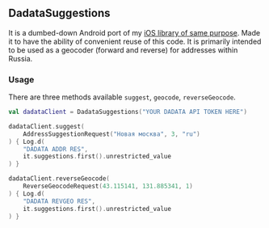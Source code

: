 ## DadataSuggestions

It is a dumbed-down Android port of my [iOS library of same purpose](https://github.com/illabo/IIDadata). Made it to have the ability of convenient reuse of this code.
It is primarily intended to be used as a geocoder (forward and reverse) for addresses within Russia.

### Usage

There are three methods available `suggest`, `geocode`, `reverseGeocode`.
```Kotlin
val dadataClient = DadataSuggestions("YOUR DADATA API TOKEN HERE") 

dadataClient.suggest(
    AddressSuggestionRequest("Новая москва", 3, "ru")
) { Log.d(
    "DADATA ADDR RES",
    it.suggestions.first().unrestricted_value
) } 

dadataClient.reverseGeocode(
    ReverseGeocodeRequest(43.115141, 131.885341, 1)
) { Log.d(
    "DADATA REVGEO RES",
    it.suggestions.first().unrestricted_value
) }
```